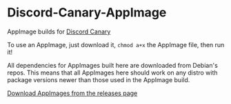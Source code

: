 # Discord-Canary-AppImage
AppImage builds for [Discord Canary](https://discordapp.com)

To use an AppImage, just download it, `chmod a+x` the AppImage file, then run it!

All dependencies for AppImages built here are downloaded from Debian's repos.  This means that all AppImages here should work on any distro with package versions newer than those used in the AppImage build.

[Download AppImages from the releases page](https://github.com/simoniz0r/Discord-Canary-AppImage/releases)
